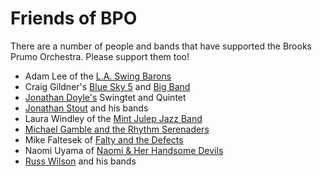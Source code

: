 # Friends of BPO

There are a number of people and bands that have supported the Brooks Prumo Orchestra.  Please support them too!

- Adam Lee of the [L.A. Swing Barons](http://www.swingbarons.com/)
- Craig Gildner's [Blue Sky 5](http://www.bluesky5.com/) and [Big Band](http://www.cgbigswing.com/)
- [Jonathan Doyle's](http://www.jonathandoylemusic.com/) Swingtet and Quintet
- [Jonathan Stout](http://www.campusfive.com/) and his bands
- Laura Windley of the [Mint Julep Jazz Band](https://mintjulepjazzband.com/)
- [Michael Gamble and the Rhythm Serenaders](http://www.rhythmserenaders.com/)
- Mike Faltesek of [Falty and the Defects](http://www.falty.com/faltyandthedefects)
- Naomi Uyama of [Naomi & Her Handsome Devils](http://www.naomisdevils.com/)
- [Russ Wilson](http://www.everswinging.com/) and his bands
